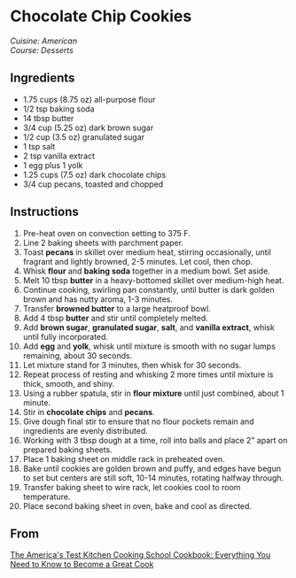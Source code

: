 # Chocolate Chip Cookies

_Cuisine:  American_<br />
_Course:  Desserts_

## Ingredients

- 1.75 cups (8.75 oz) all-purpose flour
- 1/2 tsp baking soda
- 14 tbsp butter
- 3/4 cup (5.25 oz) dark brown sugar
- 1/2 cup (3.5 oz) granulated sugar
- 1 tsp salt
- 2 tsp vanilla extract
- 1 egg plus 1 yolk
- 1.25 cups (7.5 oz) dark chocolate chips
- 3/4 cup pecans, toasted and chopped

## Instructions

1. Pre-heat oven on convection setting to 375 F.
1. Line 2 baking sheets with parchment paper.
1. Toast **pecans** in skillet over medium heat, stirring occasionally, until fragrant and lightly browned, 2-5 minutes.  Let cool, then chop.
1. Whisk **flour** and **baking soda** together in a medium bowl.  Set aside.
1. Melt 10 tbsp **butter** in a heavy-bottomed skillet over medium-high heat.
1. Continue cooking, swirling pan constantly, until butter is dark golden brown and has nutty aroma, 1-3 minutes.
1. Transfer **browned butter** to a large heatproof bowl.
1. Add 4 tbsp **butter** and stir until completely melted.
1. Add **brown sugar**, **granulated sugar**, **salt**, and **vanilla extract**, whisk until fully incorporated.
1. Add **egg** and **yolk**, whisk until mixture is smooth with no sugar lumps remaining, about 30 seconds.
1. Let mixture stand for 3 minutes, then whisk for 30 seconds.
1. Repeat process of resting and whisking 2 more times until mixture is thick, smooth, and shiny.
1. Using a rubber spatula, stir in **flour mixture** until just combined, about 1 minute.
1. Stir in **chocolate chips** and **pecans**.
1. Give dough final stir to ensure that no flour pockets remain and ingredients are evenly distributed.
1. Working with 3 tbsp dough at a time, roll into balls and place 2" apart on prepared baking sheets.
1. Place 1 baking sheet on middle rack in preheated oven.
1. Bake until cookies are golden brown and puffy, and edges have begun to set but centers are still soft, 10-14 minutes, rotating halfway through.
1. Transfer baking sheet to wire rack, let cookies cool to room temperature.
1. Place second baking sheet in oven, bake and cool as directed.

## From

[The America's Test Kitchen Cooking School Cookbook: Everything You Need to Know to Become a Great Cook](https://www.amazon.com/Americas-Kitchen-Cooking-School-Cookbook/dp/1936493527)